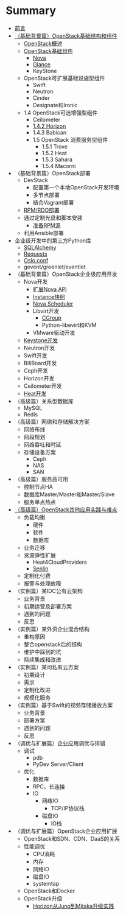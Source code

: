 # Summary

* [前言](README.md)
* [（基础背景篇）OpenStack基础结构和组件](introduction/README.md)
    * [OpenStack概述](introduction/openstack_brief.md)
    * [OpenStack基础组件](introduction/components.md)
        * [Nova](introduction/basic_components/nova.md)
        * [Glance](introduction/basic_components/glance.md)
        * KeyStone
    * OpenStack可扩展基础设施型组件
        * Swift
        * Neutron
        * Cinder
        * Designate和Ironic
    * 1.4    OpenStack可选增强型组件
        * Ceilometer
        * [1.4.2    Horizon](optional_enhanced_components/horizon.md)
        * 1.4.3    Babican
        * 1.5    OpenStack 消费服务型组件
            * 1.5.1    Trove
            * 1.5.2    Heat
            * 1.5.3    Sahara
            * 1.5.4    Macorni
* （基础背景篇）OpenStack部署
    * DevStack
        * 配置第一个本地OpenStack开发环境
        * 多节点部署
        * 结合Vagrant部署
    * [RPM\/RDO部署](deployment/rpm_rdo.md)
    * 通过定制光盘和脚本安装
        * [准备RPM源](deployment/RPM_repos.md)
    * 利用Ansible部署
* 企业级开发中的第三方Python库
    * [SQLAlchemy](sqlalchemy.md)
    * [Requests](3rd_lib/request.md)
    * [Oslo.conf](osloconf.md)
    * gevent\/greenlet\/eventlet
* （基础背景篇）OpenStack企业级应用开发
    * Nova开发
        * [扩展Nova API](扩展nova-api.md)
        * [Instance快照](instance快照.md)
        * [Nova Scheduler](nova-scheduler.md)
        * Libvirt开发
            * [CGroup](cgroup.md)
            * Python-libevirt和KVM
        * VMware驱动开发
    * [Keystone开发](keystone开发.md)
    * Neutron开发
    * Swift开发
    * BillBoard开发
    * Ceph开发
    * Horizon开发
    * Ceilometer开发
    * [Heat开发](heat开发.md)
* （高级篇）关系型数据库
    * MySQL
    * Redis
* （高级篇）网络和存储解决方案
    * 网络布线
    * 网段规划
    * 网络吞吐和时延
    * 存储设备方案
        * Ceph
        * NAS
        * SAN
* （高级篇）服务高可用
    * 控制节点HA
    * 数据库Master\/Master和Master\/Slave
    * 服务单点热点
* [（高级篇）OpenStack其他应用实践与难点](（高级篇）openstack其他应用实践与难点.md)
    * 负载均衡
        * 硬件
        * 软件
        * 数据库
    * 业务迁移
    * 资源弹性扩展
        * Heat4CloudProviders
        * [Senlin](practice_and_difficulties/senlin.md)
    * 定制化付费
    * 报警与处理故障
* （实例篇）某IDC公有云架构
    * 业务背景
    * 初期运营及部署方案
    * 遇到的问题
    * 反思
* （实例篇）某外资企业混合结构
    * 重构原因
    * 整合openstack后的结构
    * 维护中踩到的坑
    * 持续集成和改进
* （实例篇）某司私有云方案
    * 初期设计
    * 需求
    * 定制化改进
    * 规模化服务
* （实例篇）基于Swift的视频存储播放方案
    * 业务背景
    * 部署方案
    * 遇到的问题
    * 反思
* （调优与扩展篇）企业应用调优与排错
    * 调试
        * pdb
        * PyDev Server\/Client
    * 优化
        * 数据库
        * RPC，长连接
        * IO
            * 网络IO
                * TCP\/IP协议栈
            * 磁盘IO
                * IO栈
* （调优与扩展篇）OpenStack企业应用扩展
    * OpenStack和SDN、CDN、DaaS的关系
    * 性能调优
        * CPU消耗
        * 内存
        * 网络IO
        * 磁盘IO
        * systemtap
    * OpenStack和Docker
    * OpenStack升级
        * [Horizon从Juno到Mitaka升级实践](extension/openstack_upgration/upgrade_horizon_from_juno_to_mitaka.md)

